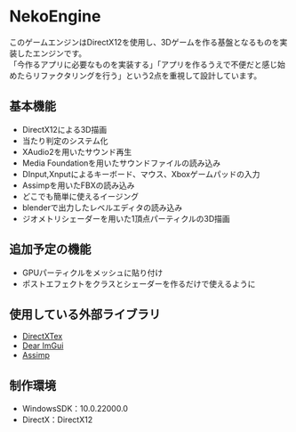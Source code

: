 # NekoEngine
このゲームエンジンはDirectX12を使用し、3Dゲームを作る基盤となるものを実装したエンジンです。  
「今作るアプリに必要なものを実装する」「アプリを作るうえで不便だと感じ始めたらリファクタリングを行う」という2点を重視して設計しています。  
## 基本機能
- DirectX12による3D描画
- 当たり判定のシステム化
- XAudio2を用いたサウンド再生
- Media Foundationを用いたサウンドファイルの読み込み
- DInput,Xnputによるキーボード、マウス、Xboxゲームパッドの入力
- Assimpを用いたFBXの読み込み
- どこでも簡単に使えるイージング
- blenderで出力したレベルエディタの読み込み
- ジオメトリシェーダーを用いた1頂点パーティクルの3D描画
## 追加予定の機能
- GPUパーティクルをメッシュに貼り付け
- ポストエフェクトをクラスとシェーダーを作るだけで使えるように
## 使用している外部ライブラリ
- [DirectXTex](https://github.com/microsoft/DirectXTex)
- [Dear ImGui](https://github.com/ocornut/imgui)
- [Assimp](https://github.com/assimp/assimp)
## 制作環境
- WindowsSDK：10.0.22000.0
- DirectX：DirectX12
